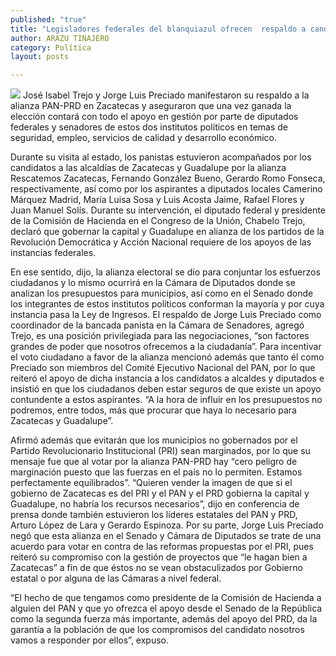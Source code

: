 ```yaml
---
published: "true"
title: "Legisladores federales del blanquiazul ofrecen  respaldo a candidatos de la alianza PAN-PRD"
author: ARAZU TINAJERO
category: Política
layout: posts

---
```


![](http://i.imgur.com/gWq8xT7m.jpg)
José Isabel Trejo y Jorge Luis Preciado manifestaron su respaldo a la alianza PAN-PRD en Zacatecas y aseguraron que una vez ganada la elección contará con todo el apoyo en gestión por parte de diputados federales y senadores de estos dos institutos políticos en temas de seguridad, empleo, servicios de calidad y desarrollo económico.

Durante su visita al estado, los panistas estuvieron acompañados por los candidatos a las alcaldías de Zacatecas y Guadalupe por la alianza Rescatemos Zacatecas, Fernando González Bueno, Gerardo Romo Fonseca, respectivamente, así como por los aspirantes a diputados locales Camerino Márquez Madrid, María Luisa Sosa y Luis Acosta Jaime, Rafael Flores y Juan Manuel Solís.
Durante su intervención, el diputado federal y presidente de la Comisión de Hacienda en el Congreso de la Unión, Chabelo Trejo, declaró que gobernar la capital y Guadalupe en alianza de los partidos de la Revolución Democrática y Acción Nacional requiere de los apoyos de las instancias federales.

En ese sentido, dijo, la alianza electoral se dio para conjuntar los esfuerzos ciudadanos y lo mismo ocurrirá en la Cámara de Diputados donde se analizan los presupuestos para municipios, así como en el Senado donde los integrantes de estos institutos políticos conforman la mayoría y por cuya instancia pasa la Ley de Ingresos.
El respaldo de Jorge Luis Preciado como coordinador de la bancada panista en la Cámara de Senadores, agregó Trejo, es una posición privilegiada para las negociaciones, “son factores grandes de poder que nosotros ofrecemos a la ciudadanía”.
Para incentivar el voto ciudadano a favor de la alianza mencionó además que tanto él como Preciado son miembros del Comité Ejecutivo Nacional del PAN, por lo que reiteró el apoyo de dicha instancia a los candidatos a alcaldes y diputados e insistió en que los ciudadanos deben estar seguros de que existe un apoyo contundente a estos aspirantes.
“A la hora de influir en los presupuestos no podremos, entre todos, más que procurar que haya lo necesario para Zacatecas y Guadalupe”.

Afirmó además que evitarán que los municipios no gobernados por el Partido Revolucionario Institucional (PRI) sean marginados, por lo que su mensaje fue que al votar por la alianza PAN-PRD hay “cero peligro de marginación puesto que las fuerzas en el país no lo permiten. Estamos perfectamente equilibrados”.
“Quieren vender la imagen de que si el gobierno de Zacatecas es del PRI y el PAN y el PRD gobierna la capital y Guadalupe, no habría los recursos necesarios”, dijo en conferencia de prensa donde también estuvieron los líderes estatales del PAN y PRD, Arturo López de Lara y Gerardo Espinoza.
Por su parte, Jorge Luis Preciado negó que esta alianza en el Senado y Cámara de Diputados se trate de una acuerdo para votar en contra de las reformas propuestas por el PRI, pues reiteró su compromiso con la gestión de proyectos que “le hagan bien a Zacatecas” a fin de que éstos no se vean obstaculizados por  Gobierno estatal o por alguna de las Cámaras a nivel federal.

“El hecho de que tengamos como presidente de la Comisión de Hacienda a alguien del PAN y que yo ofrezca el apoyo desde el Senado de la República como la segunda fuerza más importante, además del apoyo del PRD, da la garantía a la población de que los compromisos del candidato nosotros vamos a responder por ellos”, expuso.

